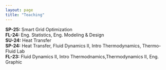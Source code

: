 ```yaml
---
layout: page
title: "Teaching"
---
```


**SP-25:**    Smart Grid Optimization <br>
**FL-24:**      Eng. Statistics, Eng. Modeling & Design <br>
**SU-24:**    Heat Transfer <br>
**SP-24:**    Heat Transfer, Fluid Dynamics II, Intro Thermodynamics, Thermo-Fluid Lab <br>
**FL-23:**      Fluid Dynamics II, Intro Thermodnamics,Thermodynamics II, Eng. Graphic <br> 
